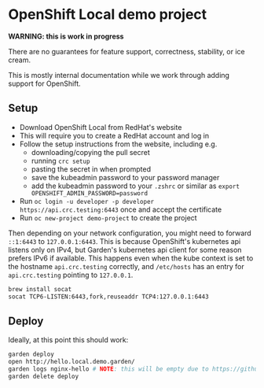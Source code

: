 # OpenShift Local demo project

**WARNING: this is work in progress**

There are no guarantees for feature support, correctness, stability, or ice cream.

This is mostly internal documentation while we work through adding support for OpenShift.

## Setup

- Download OpenShift Local from RedHat's website
- This will require you to create a RedHat account and log in
- Follow the setup instructions from the website, including e.g.
  - downloading/copying the pull secret
  - running `crc setup`
  - pasting the secret in when prompted
  - save the kubeadmin password to your password manager
  - add the kubeadmin password to your `.zshrc` or similar as `export OPENSHIFT_ADMIN_PASSWORD=password`
- Run `oc login -u developer -p developer https://api.crc.testing:6443` once and accept the certificate
- Run `oc new-project demo-project` to create the project

Then depending on your network configuration, you might need to forward `::1:6443` to `127.0.0.1:6443`. This is because OpenShift's kubernetes api listens only on IPv4, but Garden's kubernetes api client for some reason prefers IPv6 if available. This happens even when the kube context is set to the hostname `api.crc.testing` correctly, and `/etc/hosts` has an entry for `api.crc.testing` pointing to `127.0.0.1`.

```bash
brew install socat
socat TCP6-LISTEN:6443,fork,reuseaddr TCP4:127.0.0.1:6443
```

## Deploy

Ideally, at this point this should work:

```bash
garden deploy
open http://hello.local.demo.garden/
garden logs nginx-hello # NOTE: this will be empty due to https://github.com/sclorg/nginx-container/issues/94
garden delete deploy
```
